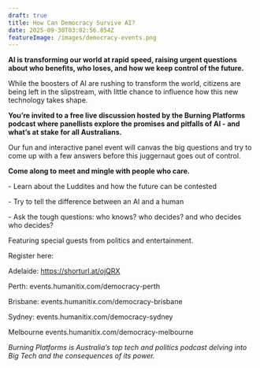 ```yaml
---
draft: true
title: How Can Democracy Survive AI?
date: 2025-09-30T03:02:56.854Z
featureImage: /images/democracy-events.png
---
```

**AI is transforming our world at rapid speed, raising urgent questions about who benefits, who loses, and how we keep control of the future.**

While the boosters of AI are rushing to transform the world, citizens are being left in the slipstream, with little chance to influence how this new technology takes shape.

**You’re invited to a free live discussion hosted by the Burning Platforms podcast where panellists explore the promises and pitfalls of AI - and what’s at stake for all Australians.**

Our fun and interactive panel event will canvas the big questions and try to come up with a few answers before this juggernaut goes out of control.

**Come along to meet and mingle with people who care.**

\- Learn about the Luddites and how the future can be contested

\- Try to tell the difference between an AI and a human

\- Ask the tough questions: who knows? who decides? and who decides who decides?

Featuring special guests from politics and entertainment.

Register here:

Adelaide: https://shorturl.at/ojQRX

Perth: events.humanitix.com/democracy-perth

Brisbane: events.humanitix.com/democracy-brisbane

Sydney: events.humanitix.com/democracy-sydney

Melbourne events.humanitix.com/democracy-melbourne

*Burning Platforms is Australia’s top tech and politics podcast delving into Big Tech and the consequences of its power.*
